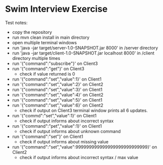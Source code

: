 Swim Interview Exercise
=======================
Test notes:
* copy the repository
* run mvn clean install in main directory
* open multiple terminal windows
* run 'java -jar target/server-1.0-SNAPSHOT.jar 8000' in /server directory
* run 'java -jar target/client-1.0-SNAPSHOT.jar localhost 8000' in /client directory multiple times
* run '{"command":"subscribe"}' on Client3
* run '{"command":"get"}' on Client3
    * check if value returned is 0
* run '{"command":"set","value":1}' on Client1
* run '{"command":"set","value":2}' on Client2
* run '{"command":"set","value":3}' on Client1
* run '{"command":"set","value":4}' on Client2
* run '{"command":"set","value":5}' on Client1
* run '{"command":"set","value":6}' on Client2
    * check if output on Client3 terminal window prints all 6 updates.
* run '{"commd":"set","value":1}' on Client1
    * check if output informs about incorrect syntax
* run '{"command":"pet","value":1}' on Client1
    * check if output informs about unknown command
* run '{"command":"set"}' on Client1
    * check if output informs about missing value
* run '{"command":"set","value":999999999999999999999999999}' on Client2
    * check if output informs about incorrect syntax / max value